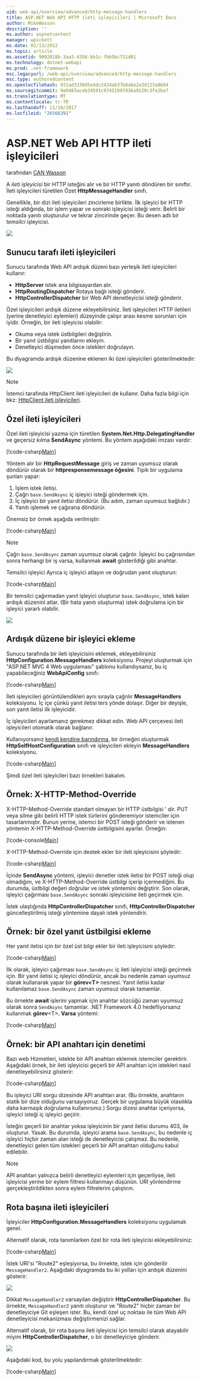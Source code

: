 ```yaml
---
uid: web-api/overview/advanced/http-message-handlers
title: ASP.NET Web API HTTP ileti işleyicileri | Microsoft Docs
author: MikeWasson
description: ''
ms.author: aspnetcontent
manager: wpickett
ms.date: 02/13/2012
ms.topic: article
ms.assetid: 9002018b-3aa3-4358-bb1c-fbb5bc751d01
ms.technology: dotnet-webapi
ms.prod: .net-framework
msc.legacyurl: /web-api/overview/advanced/http-message-handlers
msc.type: authoredcontent
ms.openlocfilehash: 931ad3330d5e4dc2424ab37b8a6e2a3d123a8684
ms.sourcegitcommit: 9a9483aceb34591c97451997036a9120c3fe2baf
ms.translationtype: MT
ms.contentlocale: tr-TR
ms.lasthandoff: 11/10/2017
ms.locfileid: "26566391"
---
```

<a name="http-message-handlers-in-aspnet-web-api"></a>ASP.NET Web API HTTP ileti işleyicileri
====================
tarafından [CAN Wasson](https://github.com/MikeWasson)

A *ileti işleyicisi* bir HTTP isteğini alır ve bir HTTP yanıtı döndüren bir sınıftır. İleti işleyicileri türetilen Özet **HttpMessageHandler** sınıfı.

Genellikle, bir dizi ileti işleyicileri zincirleme birlikte. İlk işleyici bir HTTP isteği aldığında, bir işlem yapar ve sonraki işleyicisi isteği verir. Belirli bir noktada yanıtı oluşturulur ve tekrar zincirinde geçer. Bu desen adlı bir *temsilci* işleyicisi.

![](http-message-handlers/_static/image1.png)

## <a name="server-side-message-handlers"></a>Sunucu tarafı ileti işleyicileri

Sunucu tarafında Web API ardışık düzeni bazı yerleşik ileti işleyicileri kullanır:

- **HttpServer** istek ana bilgisayardan alır.
- **HttpRoutingDispatcher** Rotaya bağlı isteği gönderir.
- **HttpControllerDispatcher** bir Web API denetleyicisi isteği gönderir.

Özel işleyicileri ardışık düzene ekleyebilirsiniz. İleti işleyicileri HTTP iletileri (yerine denetleyici eylemleri) düzeyinde çalışır arası kesme sorunları için iyidir. Örneğin, bir ileti işleyicisi olabilir:

- Okuma veya istek üstbilgileri değiştirin.
- Bir yanıt üstbilgisi yanıtlarını ekleyin.
- Denetleyici düşmeden önce istekleri doğrulayın.

Bu diyagramda ardışık düzenine eklenen iki özel işleyicileri gösterilmektedir:

![](http-message-handlers/_static/image2.png)

> [!NOTE]
> İstemci tarafında HttpClient ileti işleyicileri de kullanır. Daha fazla bilgi için bkz: [HttpClient ileti işleyicileri](httpclient-message-handlers.md).


## <a name="custom-message-handlers"></a>Özel ileti işleyicileri

Özel ileti işleyicisi yazma için türetilen **System.Net.Http.DelegatingHandler** ve geçersiz kılma **SendAsync** yöntemi. Bu yöntem aşağıdaki imzası vardır:

[!code-csharp[Main](http-message-handlers/samples/sample1.cs)]

Yöntem alır bir **HttpRequestMessage** giriş ve zaman uyumsuz olarak döndürür olarak bir **httpresponsemessage öğesini**. Tipik bir uygulama şunları yapar:

1. İşlem istek iletisi.
2. Çağrı `base.SendAsync` iç işleyici isteği göndermek için.
3. İç işleyici bir yanıt iletisi döndürür. (Bu adım, zaman uyumsuz bağlıdır.)
4. Yanıtı işlemek ve çağırana döndürür.

Önemsiz bir örnek aşağıda verilmiştir:

[!code-csharp[Main](http-message-handlers/samples/sample2.cs)]

> [!NOTE]
> Çağrı `base.SendAsync` zaman uyumsuz olarak çağrılır. İşleyici bu çağrısından sonra herhangi bir iş varsa, kullanmak **await** gösterildiği gibi anahtar.


Temsilci işleyici Ayrıca iç işleyici atlayın ve doğrudan yanıt oluşturun:

[!code-csharp[Main](http-message-handlers/samples/sample3.cs)]

Bir temsilci çağırmadan yanıt işleyici oluşturur `base.SendAsync`, istek kalan ardışık düzenini atlar. (Bir hata yanıtı oluşturma) istek doğrulama için bir işleyici yararlı olabilir.

![](http-message-handlers/_static/image3.png)

## <a name="adding-a-handler-to-the-pipeline"></a>Ardışık düzene bir işleyici ekleme

Sunucu tarafında bir ileti işleyicisini eklemek, ekleyebilirsiniz **HttpConfiguration.MessageHandlers** koleksiyonu. Projeyi oluşturmak için "ASP.NET MVC 4 Web uygulaması" şablonu kullandıysanız, bu iç yapabileceğiniz **WebApiConfig** sınıfı:

[!code-csharp[Main](http-message-handlers/samples/sample4.cs)]

İleti işleyicileri görüntülendikleri aynı sırayla çağrılır **MessageHandlers** koleksiyonu. İç içe çünkü yanıt iletisi ters yönde dolaşır. Diğer bir deyişle, son yanıt iletisi ilk işleyicidir.

İç işleyicileri ayarlamanız gerekmez dikkat edin. Web API çerçevesi ileti işleyicileri otomatik olarak bağlanır.

Kullanıyorsanız [kendi kendine barındırma](../older-versions/self-host-a-web-api.md), bir örneğini oluşturmak **HttpSelfHostConfiguration** sınıfı ve işleyicileri ekleyin **MessageHandlers** koleksiyonu.

[!code-csharp[Main](http-message-handlers/samples/sample5.cs)]

Şimdi özel ileti işleyicileri bazı örnekleri bakalım.

## <a name="example-x-http-method-override"></a>Örnek: X-HTTP-Method-Override

X-HTTP-Method-Override standart olmayan bir HTTP üstbilgisi ' dir. PUT veya silme gibi belirli HTTP istek türlerini gönderemiyor istemciler için tasarlanmıştır. Bunun yerine, istemci bir POST isteği gönderir ve istenen yöntemin X-HTTP-Method-Override üstbilgisini ayarlar. Örneğin:

[!code-console[Main](http-message-handlers/samples/sample6.cmd)]

X-HTTP-Method-Override için destek ekler bir ileti işleyicisini şöyledir:

[!code-csharp[Main](http-message-handlers/samples/sample7.cs)]

İçinde **SendAsync** yöntemi, işleyici denetler istek iletisi bir POST isteği olup olmadığını, ve X-HTTP-Method-Override üstbilgi içerip içermediğini. Bu durumda, üstbilgi değeri doğrular ve istek yöntemini değiştirir. Son olarak, işleyici çağırması `base.SendAsync` sonraki işleyicisine ileti geçirmek için.

İstek ulaştığında **HttpControllerDispatcher** sınıfı, **HttpControllerDispatcher** güncelleştirilmiş isteği yöntemine dayalı istek yönlendirir.

## <a name="example-adding-a-custom-response-header"></a>Örnek: bir özel yanıt üstbilgisi ekleme

Her yanıt iletisi için bir özel üst bilgi ekler bir ileti işleyicisini şöyledir:

[!code-csharp[Main](http-message-handlers/samples/sample8.cs)]

İlk olarak, işleyici çağırması `base.SendAsync` iç ileti işleyicisi isteği geçirmek için. Bir yanıt iletisi iç işleyici döndürür, ancak bu nedenle zaman uyumsuz olarak kullanarak yapar bir **görev&lt;T&gt;**  nesnesi. Yanıt iletisi kadar kullanılamaz `base.SendAsync` zaman uyumsuz olarak tamamlar.

Bu örnekte **await** işlerini yapmak için anahtar sözcüğü zaman uyumsuz olarak sonra `SendAsync` tamamlar. .NET Framework 4.0 hedefliyorsanız kullanmak **görev**&lt;T&gt;**. Varsa** yöntemi:

[!code-csharp[Main](http-message-handlers/samples/sample9.cs)]

## <a name="example-checking-for-an-api-key"></a>Örnek: bir API anahtarı için denetimi

Bazı web Hizmetleri, istekte bir API anahtarı eklemek istemciler gerektirir. Aşağıdaki örnek, bir ileti işleyicisi geçerli bir API anahtarı için istekleri nasıl denetleyebilirsiniz gösterir:

[!code-csharp[Main](http-message-handlers/samples/sample10.cs)]

Bu işleyici URI sorgu dizesinde API anahtarı arar. (Bu örnekte, anahtarın statik bir dize olduğunu varsayıyoruz. Gerçek bir uygulama büyük olasılıkla daha karmaşık doğrulama kullanırsınız.) Sorgu dizesi anahtar içeriyorsa, işleyici isteği iç işleyici geçirir.

İsteğin geçerli bir anahtar yoksa işleyicinin bir yanıt iletisi durumu 403, ile oluşturur. Yasak. Bu durumda, işleyici arama `base.SendAsync`, bu nedenle iç işleyici hiçbir zaman alan isteği de denetleyicisi çalışmaz. Bu nedenle, denetleyici gelen tüm istekleri geçerli bir API anahtarı olduğunu kabul edilebilir.

> [!NOTE]
> API anahtarı yalnızca belirli denetleyici eylemleri için geçerliyse, ileti işleyicisi yerine bir eylem filtresi kullanmayı düşünün. URI yönlendirme gerçekleştirildikten sonra eylem filtrelerini çalıştırın.


## <a name="per-route-message-handlers"></a>Rota başına ileti işleyicileri

İşleyiciler **HttpConfiguration.MessageHandlers** koleksiyonu uygulamak genel.

Alternatif olarak, rota tanımlarken özel bir rota ileti işleyicisi ekleyebilirsiniz:

[!code-csharp[Main](http-message-handlers/samples/sample11.cs?highlight=16)]

İstek URI'si "Route2" eşleşiyorsa, bu örnekte, istek için gönderilir `MessageHandler2`. Aşağıdaki diyagramda bu iki yolları için ardışık düzenini gösterir:

![](http-message-handlers/_static/image4.png)

Dikkat `MessageHandler2` varsayılan değiştirir **HttpControllerDispatcher**. Bu örnekte, `MessageHandler2` yanıtı oluşturur ve "Route2" hiçbir zaman bir denetleyiciye Git eşleşen ister. Bu, kendi özel uç noktası ile tüm Web API denetleyicisi mekanizması değiştirmenizi sağlar.

Alternatif olarak, bir rota başına ileti işleyicisi için temsilci olarak atayabilir miyim **HttpControllerDispatcher**, o bir denetleyiciye gönderir.

![](http-message-handlers/_static/image5.png)

Aşağıdaki kod, bu yolu yapılandırmak gösterilmektedir:

[!code-csharp[Main](http-message-handlers/samples/sample12.cs)]
